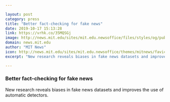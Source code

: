 ```yaml
---

layout: post
category: press
title: "Better fact-checking for fake news"
date: 2019-10-17 15:13:28
link: https://vrhk.co/35MQSGj
image: http://news.mit.edu/sites/mit.edu.newsoffice/files/styles/og/public/images/2019/MIT-professor-Regina-Barzilay-CSAIL-PhD-student-Tal-Schuster.jpg
domain: news.mit.edu
author: "MIT News"
icon: http://news.mit.edu/sites/mit.edu.newsoffice/themes/mitnews/favicon.ico
excerpt: "New research reveals biases in fake news datasets and improves the use of automatic detectors."

---
```


### Better fact-checking for fake news

New research reveals biases in fake news datasets and improves the use of automatic detectors.